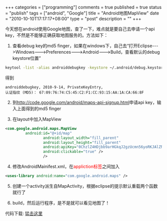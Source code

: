 +++
categories = ["programming"]
comments = true
published = true
status = "publish"
tags = ["android", "Google"]
title = "Android地图MapView"
date = "2010-10-10T17:17:17+08:00"
type = "post"
description = ""
+++

今天想在android使用Google地图，查了一下，难点就是要自己去申请一个api key，不然是不能够正确获取地图服务的。方法如下：

1. 查看debug key的md5 finger，如果在windows下，自己去“打开Eclipse--->Windows--->Preferences--->Android--->Build，查看默认的debug keystore位置”

```sh
keytool -list -alias androiddebugkey -keystore ~/.android/debug.keystore" -storepass android -keypass android
```

得到
<!--more-->

``` 
androiddebugkey, 2010-9-14, PrivateKeyEntry,
认证指纹 (MD5)： 67:09:76:74:C5:45:C2:F1:CC:93:15:AA:1A:CA:66:8F
```

2. 到<a href="http://code.google.com/android/maps-api-signup.html">http://code.google.com/android/maps-api-signup.html</a>申请api key，输入上面得到的md5 finger

3. 在layout中加入MapView

```xml
<com.google.android.maps.MapView
   		 android:id="@+id/map"
                 android:layout_width="fill_parent"
                 android:layout_height="fill_parent"
                 android:apiKey="0ChzlZ4HDjbb9arHGkqJ2gzUcmn56yoRKJAlZNA"
                 android:clickable="true" />
                 />
```

4. 修改AndroidMainifest.xml，在<span style="color: #ff0000;">appliction标签</span>之间加入

```xml
<uses-library android:name="com.google.android.maps" /> 
```

5. 创建一个activity派生自MapActivity，根据eclipse的提示默认重载两个函数就行了

6. build，然后运行程序，是不是就可以看见地图了！

代码下载: <a href="http://commondatastorage.googleapis.com/czc_public/code/android/maptest.tar.gz" target="_blank">猛击这里</a>
